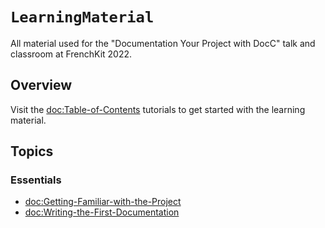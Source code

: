 # ``LearningMaterial``

All material used for the "Documentation Your Project with DocC" talk and classroom at FrenchKit 2022.

## Overview

Visit the <doc:Table-of-Contents> tutorials to get started with the learning material.

## Topics

### Essentials

- <doc:Getting-Familiar-with-the-Project>
- <doc:Writing-the-First-Documentation>

